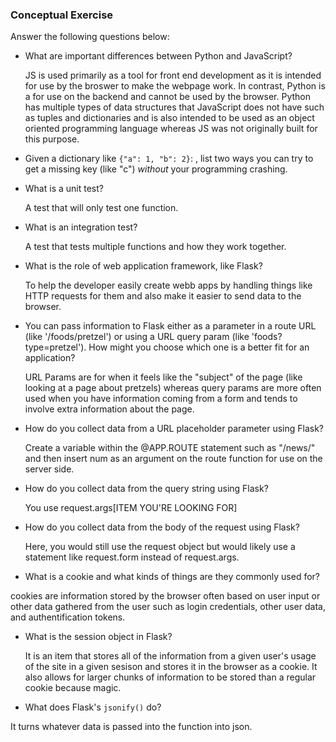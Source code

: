 ### Conceptual Exercise

Answer the following questions below:

- What are important differences between Python and JavaScript?

  JS is used primarily as a tool for front end development as it is intended for use by the broswer to make the webpage work. In contrast, Python is a for use on the backend and cannot be used by the browser. Python has multiple types of data structures that JavaScript does not have such as tuples and dictionaries and is also intended to be used as an object oriented programming language whereas JS was not originally built for this purpose.

- Given a dictionary like ``{"a": 1, "b": 2}``: , list two ways you
  can try to get a missing key (like "c") *without* your programming
  crashing.

  

- What is a unit test?

  A test that will only test one function.

- What is an integration test?

  A test that tests multiple functions and how they work together.

- What is the role of web application framework, like Flask?

  To help the developer easily create webb apps by handling things like HTTP requests for them and also make it easier to send data to the browser.

- You can pass information to Flask either as a parameter in a route URL
  (like '/foods/pretzel') or using a URL query param (like
  'foods?type=pretzel'). How might you choose which one is a better fit
  for an application?

  URL Params are for when it feels like the "subject" of the page (like looking at a page about pretzels) whereas query params are more often used when you have information coming from a form and tends to involve extra information about the page.

- How do you collect data from a URL placeholder parameter using Flask?

  Create a variable within the @APP.ROUTE statement such as "/news/<num>" and then insert num as an argument on the route function for use on the server side.

- How do you collect data from the query string using Flask?

  You use request.args[ITEM YOU'RE LOOKING FOR]

- How do you collect data from the body of the request using Flask?

  Here, you would still use the request object but would likely use a statement like request.form instead of request.args.

- What is a cookie and what kinds of things are they commonly used for?
 
 cookies are information stored by the browser often based on user input or other data gathered from the user such as login credentials, other user data, and authentification tokens.

- What is the session object in Flask?

  It is an item that stores all of the information from a given user's usage of the site in a given sesison and stores it in the browser as a cookie. It also allows for larger chunks of information to be stored than a regular cookie because magic.

- What does Flask's `jsonify()` do?

 It turns whatever data is passed into the function into json.
